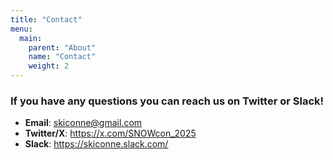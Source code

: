 ```yaml
---
title: "Contact"
menu: 
  main:
    parent: "About"
    name: "Contact"
    weight: 2
---
```



### If you have any questions you can reach us on Twitter or Slack!

- **Email**: skiconne@gmail.com
- **Twitter/X**: https://x.com/SNOWcon_2025
- **Slack**: https://skiconne.slack.com/

